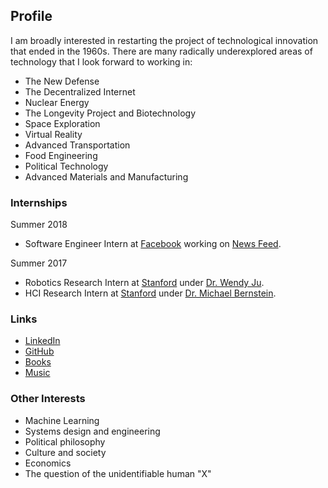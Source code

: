 ## Profile
I am broadly interested in restarting the project of technological innovation that ended in the 1960s. 
There are many radically underexplored areas of technology that I look forward to working in:
* The New Defense
* The Decentralized Internet
* Nuclear Energy
* The Longevity Project and Biotechnology
* Space Exploration
* Virtual Reality
* Advanced Transportation
* Food Engineering
* Political Technology 
* Advanced Materials and Manufacturing

### Internships
Summer 2018
* Software Engineer Intern at [Facebook](https://www.facebook.com) working on [News Feed](https://www.facebook.com/zuck/posts/10104445245963251).

Summer 2017
* Robotics Research Intern at [Stanford](https://www.stanford.edu/) under [Dr. Wendy Ju](http://wendyju.com/).
* HCI Research Intern at [Stanford](https://www.stanford.edu/) under [Dr. Michael Bernstein](https://hci.stanford.edu/msb/).

### Links
* [LinkedIn](https://linkedin.com/in/abhayvenkatesh)
* [GitHub](https://github.com/abhay-venkatesh)
* [Books](https://bookshelf.website/abhay/mixes/ul2b5/General-and-Surprising)
* [Music](https://www.last.fm/user/abhayvenkatesh)

### Other Interests
* Machine Learning
* Systems design and engineering
* Political philosophy
* Culture and society
* Economics
* The question of the unidentifiable human "X"
